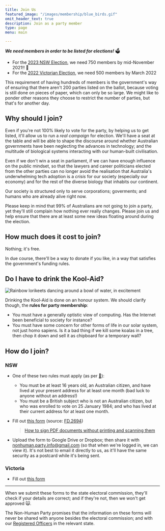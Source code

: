 ```yaml
---
title: Join Us
featured_image: "/images/membership/blue_birds.gif"
omit_header_text: true
description: Join as a party member
type: page
menu: main

---
```


___We need members in order to be listed for elections!___ 🗳
* For the [2023 NSW Election](https://en.wikipedia.org/wiki/2023_New_South_Wales_state_election), we need 750 members by mid-November 2021!! 📆
* For the [2022 Victorian Election](https://en.wikipedia.org/wiki/2022_Victorian_state_election), we need 500 members by March 2022

This requirement of having hundreds of members is the government's way of ensuring that there aren't 200 parties listed on the ballot, because voting is still done on pieces of paper, which can only be so large. We might like to ponder other reasons they choose to restrict the number of parties, but that's for another day.

## Why should I join?
Even if you're not 100% likely to vote for the party, by helping us to get listed, it'll allow us to run a _real campaign_ for election. We'll have a seat at the table and will be able to shape the discourse around whether Australian governments have been neglecting the advances in technology; and the multitude of biological systems interacting with our human-built civilisation.

Even if we don't win a seat in parliament, if we can have enough influence on the public mindset, so that the lawyers and career politicians elected from the other parties can no longer avoid the realisation that Australia's underwhelming tech adoption is a _crisis_ for our society (especially our economy) and for the rest of the diverse biology that inhabits our continent.

Our society is structured only to serve corporations; goverments; and humans who are already alive right now.

Please keep in mind that 99% of Australians are not going to join a party, yet they'll still complain how nothing ever really changes. Please join us and help ensure that there are at least some new ideas floating around during the election.

## How much does it cost to join?
Nothing; it's free.

In due course, there'll be a way to donate if you like, in a way that satisfies the government's funding rules.

## Do I have to drink the Kool-Aid?

![Rainbow lorikeets dancing around a bowl of water, in excitement](/images/membership/kool-aid_birds.gif)

Drinking the Kool-Aid is done on an honour system. We should clarify though, the __rules for party membership__:
* You must have a generally optistic view of computing. Has the Internet been beneficial to society for instance?
* You must have some concern for other forms of life in our solar system, not just homo sapiens. Is it a bad thing if we kill some koalas in a tree, then chop it down and sell it as chipboard for a temporary wall?

## How do I join?
### NSW
* One of these two rules must apply (as per [🔗](https://www.elections.nsw.gov.au/Political-participants/Political-parties/Register-a-party)):
    * You must be at least 16 years old, an Australian citizen, and have lived at your present address for at least one month (bad luck to anyone without an address!)
    * You must be a British subject who is not an Australian citizen, but who was enrolled to vote on 25 January 1984; and who has lived at their current address for at least one month.
* Fill out [this form](https://www.elections.nsw.gov.au/getmedia/fbd28996-18a0-4ba3-9c07-1f92f78d6e1c/Declaration-of-party-membership) (source: [FD.2694](https://www.elections.nsw.gov.au/About-us/Forms-and-Fact-sheets/Forms/Registration-forms))

    > [How to sign PDF documents without printing and scanning them](https://www.howtogeek.com/164668/how-to-electronically-sign-documents-without-printing-and-scanning-them/)

* Upload the form to Google Drive or Dropbox; then share it with <nonhuman.party.info@gmail.com> (so that when we're logged in, we can view it). It's not best to email it directly to us, as it'll have the same security as a postcard while it's being sent.

### Victoria
* Fill out [this form](https://docs.google.com/forms/d/e/1FAIpQLScbl-EKn5Fb4-zaVCDVDMei9D9ZBJm3uB8VFRFfkErcapGcEA/viewform?usp=sf_link)

----

When we submit these forms to the state electoral commission, they'll check if your details are correct; and if they're not, then we won't get approved 🙀.

The Non-Human Party promises that the information on these forms will never be shared with anyone besides the electoral commission; and with our [Registered Officers](https://www.elections.nsw.gov.au/Political-participants/Political-parties/Register-a-party) in the relevant state.
